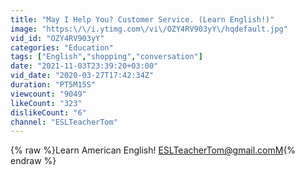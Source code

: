 ```yaml
---
title: "May I Help You? Customer Service. (Learn English!)"
image: "https:\/\/i.ytimg.com\/vi\/OZY4RV903yY\/hqdefault.jpg"
vid_id: "OZY4RV903yY"
categories: "Education"
tags: ["English","shopping","conversation"]
date: "2021-11-03T23:39:20+03:00"
vid_date: "2020-03-27T17:42:34Z"
duration: "PT5M15S"
viewcount: "9049"
likeCount: "323"
dislikeCount: "6"
channel: "ESLTeacherTom"
---
```

{% raw %}Learn American English!  ESLTeacherTom@gmail.comM{% endraw %}
